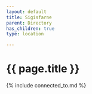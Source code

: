 ```yaml
---
layout: default
title: Sigisfarne
parent: Directory
has_children: true
type: location

---
```


# {{ page.title }}

{% include connected_to.md %}
